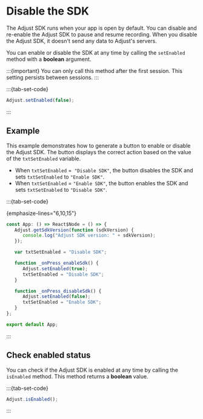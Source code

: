 # Disable the SDK

The Adjust SDK runs when your app is open by default. You can disable and re-enable the Adjust SDK to pause and resume recording. When you disable the Adjust SDK, it doesn't send any data to Adjust's servers.

You can enable or disable the SDK at any time by calling the `setEnabled` method with a **boolean** argument.

:::{important}
You can only call this method after the first session. This setting persists between sessions.
:::

:::{tab-set-code}

```js
Adjust.setEnabled(false);
```

:::

## Example

This example demonstrates how to generate a button to enable or disable the Adjust SDK. The button displays the correct action based on the value of the `txtSetEnabled` variable.

-  When `txtSetEnabled` =` "Disable SDK"`, the button disables the SDK and sets `txtSetEnabled` to `"Enable SDK"`.
-  When `txtSetEnabled` = `"Enable SDK"`, the button enables the SDK and sets `txtSetEnabled` to `"Disable SDK"`.

:::{tab-set-code}

{emphasize-lines="6,10,15"}

```js
const App: () => React$Node = () => {
   Adjust.getSdkVersion(function (sdkVersion) {
      console.log("Adjust SDK version: " + sdkVersion);
   });

   var txtSetEnabled = "Disable SDK";

   function _onPress_enableSdk() {
      Adjust.setEnabled(true);
      txtSetEnabled = "Disable SDK";
   }

   function _onPress_disableSdk() {
      Adjust.setEnabled(false);
      txtSetEnabled = "Enable SDK";
   }
};

export default App;
```

:::

## Check enabled status

You can check if the Adjust SDK is enabled at any time by calling the `isEnabled` method. This method returns a **boolean** value.

:::{tab-set-code}

```js
Adjust.isEnabled();
```

:::
